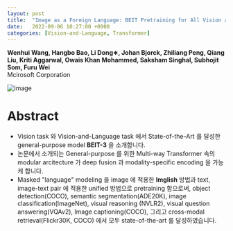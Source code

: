 ```yaml
---
layout: post
title:  "Image as a Foreign Language: BEIT Pretraining for All Vision and Vision-Language Tasks"
date:   2022-09-06 10:27:00 +0900
categories: [Vision-and-Language, Transformer]
---
```

**Wenhui Wang, Hangbo Bao, Li Dong∗, Johan Bjorck, Zhiliang Peng, Qiang Liu, Kriti Aggarwal, Owais Khan Mohammed, Saksham Singhal, Subhojit Som, Furu Wei**
<br>Mcirosoft Corporation

![image](https://user-images.githubusercontent.com/42200027/188531427-783fbf18-35b0-41f7-b9c1-2fc00162347e.png)

# Abstract 

- Vision task 와 Vision-and-Language task 에서 State-of-the-Art 를 달성한 general-purpose model **BEIT-3** 을 소개합니다.
- 논문에서 소개되는 General-purpose 를 위한 Multi-way Transformer 속의 modular arcitecture 가 deep fusion 과 modality-specific encoding 을 가능케 합니다.
- Masked "language" modeling 을 image 에 적용한 **Imglish** 방법과 text, image-text pair 에 적용한 unified 방법으로 pretraining 함으로써, object detection(COCO), semantic segmentation(ADE20K), image classification(ImageNet), visual reasoning (NVLR2), visual question answering(VQAv2), Image captioning(COCO), 그리고 cross-modal retrieval(Flickr30K, COCO) 에서 모두 state-of-the-art 를 달성하였습니다.




<!--
```
pip install django-recaptcha
```

Add `'captcha'` to your `INSTALLED_APPS` setting.

```python
INSTALLED_APPS = [
    ...,
    'captcha',
    ...
]
```

Add the Google reCAPTCHA keys generated into your Django settings with `RECAPTCHA_PUBLIC_KEY` and `RECAPTCHA_PRIVATE_KEY`.

```python
RECAPTCHA_PUBLIC_KEY = 'MyRecaptchaKey123'
RECAPTCHA_PRIVATE_KEY = 'MyRecaptchaPrivateKey456'
```

Then modify the default authentication form with add new captcha field, in your `myapp/forms.py`:

```python
from django.conf import settings
from django.contrib.auth.forms import AuthenticationForm

from captcha.fields import ReCaptchaField
from captcha.widgets import ReCaptchaV2Checkbox


class AuthAdminForm(AuthenticationForm):

    if not settings.DEBUG:
        captcha = ReCaptchaField(widget=ReCaptchaV2Checkbox(
            attrs={
                'data-theme': 'light',
                'data-size': 'normal',
                # 'style': ('transform:scale(1.057);-webkit-transform:scale(1.057);'
                #           'transform-origin:0 0;-webkit-transform-origin:0 0;')
            }
        ))
```

Then in your `myproject/urls.py`;


```python
from django.contrib import admin
from django.urls import include, path

from myapp.forms import AuthAdminForm

# modify the default admin login form
# with add reCAPTCHA feature to fix bruteforce issue.
admin.autodiscover()
admin.site.login_form = AuthAdminForm
admin.site.login_template = 'account/admin/login.html'

urlpatterns = [
    path('admin/', admin.site.urls),
    ...
]
```

Also don't miss to add the captcha field into template `templates/account/admin/login.html`;

<iframe width="100%" height="400" src="//jsfiddle.net/agaust/ja21bugn/2/embedded/html/dark/" allowfullscreen="allowfullscreen" allowpaymentrequest frameborder="0"></iframe>
-->
